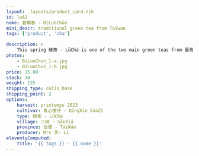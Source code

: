 ```yaml
---
layout: _layouts/product_card.njk
id: luA1
name: 碧螺春 - BìLuóChūn
mini_descr: traditional green tea from Taïwan
tags: ['product', 'cha']

description: >
    This spring 綠茶 - LǜChá is one of the two main green teas from 臺灣 - Taiwan. It is a 碧螺春 - BìLuóChūn made from the endemic cultivar of 三峽 - SānXiá, the 青心柑仔 - QīngXīn GānZǐ, which gives it a unique aromatic identity.<!--more--> The family of Mr. 李 - Lǐ has been producing high-quality artisanal teas for three generations.
photos:
    - BiLuoChun_1-a.jpg
    - BiLuoChun_1-b.jpg
price: 15.00
stock: 10
weight: 125
shipping_type: colis_base
shipping_point: 2
options:
    harvest: printemps 2023
    cultivar: 青心柑仔 - QīngXīn GānZǐ
    type: 綠茶 - LǜChá
    village: 三峡 - SānXiá
    province: 台灣 - TáiWān
    producer: Mrs 李- Lǐ
eleventyComputed:
    title: '{{ tags }} - {{ name }}'
---
```

